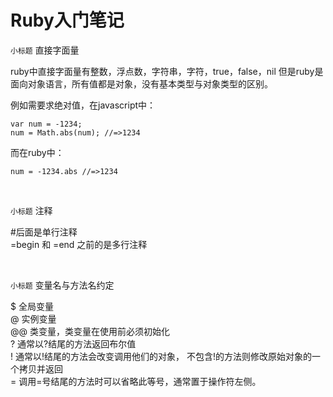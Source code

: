 Ruby入门笔记
=======

`小标题` 直接字面量

ruby中直接字面量有整数，浮点数，字符串，字符，true，false，nil
但是ruby是面向对象语言，所有值都是对象，没有基本类型与对象类型的区别。

例如需要求绝对值，在javascript中：<br>
<pre><code>var num = -1234;
num = Math.abs(num); //=>1234</code></pre>
而在ruby中：<br>
<pre><code>num = -1234.abs //=>1234</code></pre>

<br>

`小标题` 注释

\#后面是单行注释<br>
=begin 和 =end 之前的是多行注释

<br>

`小标题` 变量名与方法名约定

$ 全局变量<br>
@ 实例变量<br>
@@ 类变量，类变量在使用前必须初始化<br>
? 通常以?结尾的方法返回布尔值<br>
! 通常以!结尾的方法会改变调用他们的对象， 不包含!的方法则修改原始对象的一个拷贝并返回<br>
= 调用=号结尾的方法时可以省略此等号，通常置于操作符左侧。


<br>

